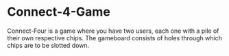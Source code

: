 # Connect-4-Game
Connect-Four is a game where you have two users, each one with a pile of their own respective chips. The gameboard consists of holes through which chips are to be slotted down. 
